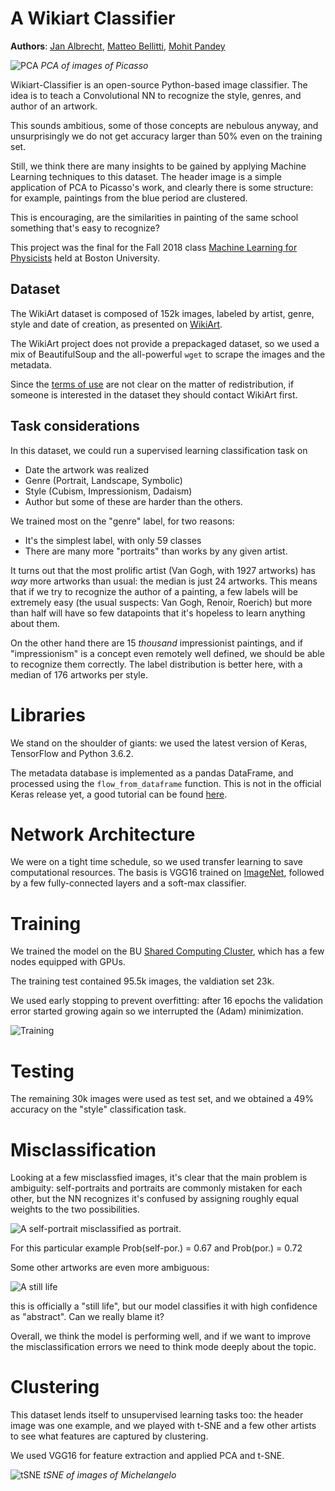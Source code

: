 # A Wikiart Classifier

**Authors**: [Jan Albrecht](https://github.com/janpfsr), [Matteo Bellitti](https://github.com/mbellitti/), [Mohit Pandey](https://github.com/mohitpandey92)

![PCA](https://github.com/mbellitti/wikiart-classifier/blob/visualisation/src/picasso_example500_PCA.png?raw=true "Title")
_PCA of images of Picasso_

Wikiart-Classifier is an open-source Python-based image classifier.
The idea is to teach a Convolutional NN to recognize the style, genres, and author of an artwork.

This sounds ambitious, some of those concepts are nebulous anyway, and unsurprisingly we do not get accuracy larger than 50% even on the training set.

Still, we think there are many insights to be gained by applying Machine
Learning techniques to this dataset. The header image is a simple application of
PCA to Picasso's work, and clearly there is some structure: for example,
paintings from the blue period are clustered.

This is encouraging, are the similarities in painting of the same school something that's easy to recognize?

This project was the final for the Fall 2018 class
[Machine Learning for Physicists](https://physics.bu.edu/~pankajm/PY895-ML.html)
held at Boston University.

## Dataset
The WikiArt dataset is composed of 152k images, labeled by artist, genre, style and
date of creation, as presented on [WikiArt](https://www.wikiart.org/).

The WikiArt project does not provide a prepackaged dataset, so we used a mix of BeautifulSoup and the all-powerful `wget` to scrape the images and the metadata.

Since the [terms of use](https://www.wikiart.org/en/terms-of-use) are not clear on the
matter of redistribution, if someone is interested in the dataset they should
contact WikiArt first.

## Task considerations
In this dataset, we could run a supervised learning classification task on
- Date the artwork was realized
- Genre (Portrait, Landscape, Symbolic)
- Style (Cubism, Impressionism, Dadaism)
- Author
but some of these are harder than the others.

We trained most on the "genre" label, for two reasons:
- It's the simplest label, with only 59 classes
- There are many more "portraits" than works by any given artist.

It turns out that the most prolific artist (Van Gogh, with 1927 artworks) has
*way* more artworks than usual: the median is just 24 artworks. This means that
if we try to recognize the author of a painting, a few labels will be extremely
easy (the usual suspects: Van Gogh, Renoir, Roerich) but
more than half will have so few datapoints that it's hopeless to learn anything about them.

On the other hand there are 15 *thousand* impressionist paintings, and if
"impressionism" is a concept even remotely well defined, we should be able to
recognize them correctly. The label distribution is better here, with a median
of 176 artworks per style.

# Libraries
We stand on the shoulder of giants: we used the latest version of
Keras, TensorFlow and Python 3.6.2.

The metadata database is implemented as a pandas DataFrame, and processed using the `flow_from_dataframe` function. This is not in the official Keras release yet, a good tutorial can be found [here](https://medium.com/@vijayabhaskar96/tutorial-on-keras-imagedatagenerator-with-flow-from-dataframe-8bd5776e45c1).

# Network Architecture
We were on a tight time schedule, so we used transfer learning to save
computational resources. The basis is VGG16 trained on
[ImageNet](http://www.image-net.org/), followed by a few fully-connected layers and a soft-max classifier.

# Training
We trained the model on the BU [Shared Computing
Cluster](https://www.bu.edu/tech/support/research/computing-resources/scc/),
which has a few nodes equipped with GPUs.

The training test contained 95.5k images, the valdiation set 23k.

We used early stopping to prevent overfitting: after 16 epochs the validation
error started growing again so we interrupted the (Adam) minimization.

![Training](https://github.com/mbellitti/wikiart-classifier/blob/master/src/training.png)

# Testing
The remaining 30k images were used as test set, and we obtained a 49% accuracy on the "style" classification task.

# Misclassification
Looking at a few misclassfied images, it's clear that the main problem is
ambiguity: self-portraits and portraits are commonly mistaken for each other,
but the NN recognizes it's confused by assigning roughly equal weights to the
two possibilities.

![A self-portrait misclassified as portrait.](https://github.com/mbellitti/wikiart-classifier/blob/master/data/portrait.png)

For this particular example Prob(self-por.) = 0.67 and Prob(por.) = 0.72

Some other artworks are even more ambiguous:

![A still life](https://github.com/mbellitti/wikiart-classifier/blob/master/data/still.png)

this is officially a "still life", but our model classifies it with high confidence as "abstract". Can we really blame it?

Overall, we think the model is performing well, and if we want to improve the misclassification errors we need to think mode deeply about the topic.

# Clustering
This dataset lends itself to unsupervised learning tasks too: the header image
was one example, and we played with t-SNE and a few other artists to see what
features are captured by clustering.

We used VGG16 for feature extraction and applied PCA and t-SNE.

![tSNE](https://github.com/mbellitti/wikiart-classifier/blob/visualisation/src/michelangelo_feininger_test_tSNE.png?raw=true "Title")
_tSNE of images of Michelangelo_
